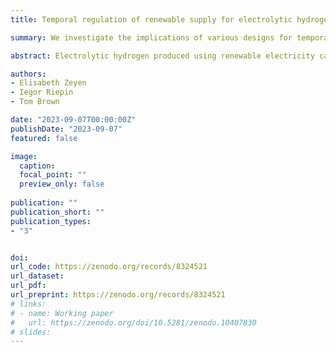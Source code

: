 ```yaml
---
title: Temporal regulation of renewable supply for electrolytic hydrogen

summary: We investigate the implications of various designs for temporal regulation of renewable supply for electrolytic hydrogen

abstract: Electrolytic hydrogen produced using renewable electricity can help lower carbon dioxide emissions in sectors where feedstocks, reducing agents, dense fuels or high temperatures are required. This study investigates the implications of various standards being proposed to certify that the grid electricity used is renewable. Using an energy system model, we compare electricity procurement strategies to meet a constant hydrogen demand for selected European countries in 2025 and 2030. We compare cases where no additional renewable generators are procured with cases where the electrolyser demand is matched to additional supply from local renewable generators on an annual, monthly or hourly basis. We show that local additionality is required to guarantee low emissions. For the annually and monthly matched case, we demonstrate that baseload operation of the electrolysis leads to using fossil-fuelled generation from the grid for some hours, resulting in higher emissions than the case without hydrogen demand. In the hourly matched case, hydrogen production does not increase system-level emissions, but baseload operation results in high costs for providing constant supply if only wind, solar and short-term battery storage are available. Flexible operation or buffering hydrogen with storage, either in steel tanks or underground caverns, reduces the cost penalty of hourly versus annual matching to 7–8%.

authors:
- Elisabeth Zeyen
- Iegor Riepin
- Tom Brown

date: "2023-09-07T00:00:00Z"
publishDate: "2023-09-07"
featured: false

image:
  caption:
  focal_point: ""
  preview_only: false
  
publication: ""
publication_short: ""
publication_types:
- "3"


doi:
url_code: https://zenodo.org/records/8324521
url_dataset:
url_pdf: 
url_preprint: https://zenodo.org/records/8324521
# links:
# - name: Working paper 
#   url: https://zenodo.org/doi/10.5281/zenodo.10407830
# slides:
---
```


